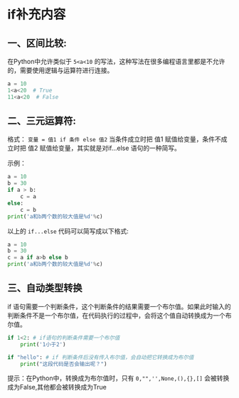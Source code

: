 # if补充内容

## 一、区间比较:

在Python中允许类似于 `5<a<10` 的写法，这种写法在很多编程语言里都是不允许的，需要使用逻辑与运算符进行连接。

```python
a = 10
1<a<20  # True
11<a<20  # False
```

## 二、三元运算符:

格式： `变量 = 值1 if 条件 else 值2` 当条件成立时把 值1 赋值给变量，条件不成立时把 值2 赋值给变量，其实就是对if...else 语句的一种简写。

示例：

```python
a = 10
b = 30
if a > b:
    c = a
else:
    c = b
print('a和b两个数的较大值是%d'%c)
```

以上的 `if...else` 代码可以简写成以下格式:

```python
a = 10
b = 30
c = a if a>b else b
print('a和b两个数的较大值是%d'%c)
```

## 三、自动类型转换

if 语句需要一个判断条件，这个判断条件的结果需要一个布尔值。如果此时输入的判断条件不是一个布尔值，在代码执行的过程中，会将这个值自动转换成为一个布尔值。

```python
if 1<2: # if语句的判断条件需要一个布尔值
    print('1小于2')

if "hello": # if 判断条件后没有传入布尔值，会自动把它转换成为布尔值
    print("这段代码是否会输出呢？")
```

提示：在Python中，转换成为布尔值时，只有 `0,"",'',None,(),{},[]` 会被转换成为False,其他都会被转换成为True